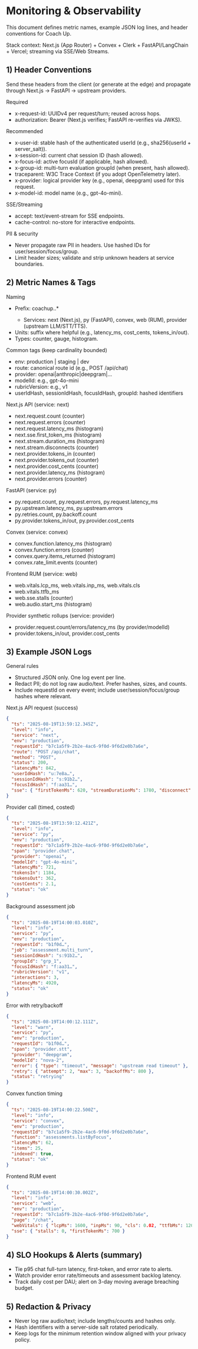 # Monitoring & Observability

This document defines metric names, example JSON log lines, and header conventions for Coach Up.

Stack context: Next.js (App Router) + Convex + Clerk + FastAPI/LangChain + Vercel; streaming via SSE/Web Streams.

## 1) Header Conventions

Send these headers from the client (or generate at the edge) and propagate through Next.js → FastAPI → upstream providers.

Required
- x-request-id: UUIDv4 per request/turn; reused across hops.
- authorization: Bearer <Clerk JWT> (Next.js verifies; FastAPI re-verifies via JWKS).

Recommended
- x-user-id: stable hash of the authenticated userId (e.g., sha256(userId + server_salt)).
- x-session-id: current chat session ID (hash allowed).
- x-focus-id: active focusId (if applicable, hash allowed).
- x-group-id: multi-turn evaluation groupId (when present, hash allowed).
- traceparent: W3C Trace Context (if you adopt OpenTelemetry later).
- x-provider: logical provider key (e.g., openai, deepgram) used for this request.
- x-model-id: model name (e.g., gpt-4o-mini).

SSE/Streaming
- accept: text/event-stream for SSE endpoints.
- cache-control: no-store for interactive endpoints.

PII & security
- Never propagate raw PII in headers. Use hashed IDs for user/session/focus/group.
- Limit header sizes; validate and strip unknown headers at service boundaries.

## 2) Metric Names & Tags

Naming
- Prefix: coachup.<service>.*
  - Services: next (Next.js), py (FastAPI), convex, web (RUM), provider (upstream LLM/STT/TTS).
- Units: suffix where helpful (e.g., latency_ms, cost_cents, tokens_in/out).
- Types: counter, gauge, histogram.

Common tags (keep cardinality bounded)
- env: production | staging | dev
- route: canonical route id (e.g., POST /api/chat)
- provider: openai|anthropic|deepgram|…
- modelId: e.g., gpt-4o-mini
- rubricVersion: e.g., v1
- userIdHash, sessionIdHash, focusIdHash, groupId: hashed identifiers

Next.js API (service: next)
- next.request.count (counter)
- next.request.errors (counter)
- next.request.latency_ms (histogram)
- next.sse.first_token_ms (histogram)
- next.stream.duration_ms (histogram)
- next.stream.disconnects (counter)
- next.provider.tokens_in (counter)
- next.provider.tokens_out (counter)
- next.provider.cost_cents (counter)
- next.provider.latency_ms (histogram)
- next.provider.errors (counter)

FastAPI (service: py)
- py.request.count, py.request.errors, py.request.latency_ms
- py.upstream.latency_ms, py.upstream.errors
- py.retries.count, py.backoff.count
- py.provider.tokens_in/out, py.provider.cost_cents

Convex (service: convex)
- convex.function.latency_ms (histogram)
- convex.function.errors (counter)
- convex.query.items_returned (histogram)
- convex.rate_limit.events (counter)

Frontend RUM (service: web)
- web.vitals.lcp_ms, web.vitals.inp_ms, web.vitals.cls
- web.vitals.ttfb_ms
- web.sse.stalls (counter)
- web.audio.start_ms (histogram)

Provider synthetic rollups (service: provider)
- provider.request.count/errors/latency_ms (by provider/modelId)
- provider.tokens_in/out, provider.cost_cents

## 3) Example JSON Logs

General rules
- Structured JSON only. One log event per line.
- Redact PII; do not log raw audio/text. Prefer hashes, sizes, and counts.
- Include requestId on every event; include user/session/focus/group hashes where relevant.

Next.js API request (success)
```json
{
  "ts": "2025-08-19T13:59:12.345Z",
  "level": "info",
  "service": "next",
  "env": "production",
  "requestId": "b7c1a5f9-2b2e-4ac6-9f0d-9f6d2e0b7a6e",
  "route": "POST /api/chat",
  "method": "POST",
  "status": 200,
  "latencyMs": 842,
  "userIdHash": "u:7e8a…",
  "sessionIdHash": "s:91b2…",
  "focusIdHash": "f:aa31…",
  "sse": { "firstTokenMs": 620, "streamDurationMs": 1780, "disconnect": false }
}
```

Provider call (timed, costed)
```json
{
  "ts": "2025-08-19T13:59:12.421Z",
  "level": "info",
  "service": "py",
  "env": "production",
  "requestId": "b7c1a5f9-2b2e-4ac6-9f0d-9f6d2e0b7a6e",
  "span": "provider.chat",
  "provider": "openai",
  "modelId": "gpt-4o-mini",
  "latencyMs": 721,
  "tokensIn": 1184,
  "tokensOut": 362,
  "costCents": 2.1,
  "status": "ok"
}
```

Background assessment job
```json
{
  "ts": "2025-08-19T14:00:03.010Z",
  "level": "info",
  "service": "py",
  "env": "production",
  "requestId": "b1f0d…",
  "job": "assessment.multi_turn",
  "sessionIdHash": "s:91b2…",
  "groupId": "grp_1",
  "focusIdHash": "f:aa31…",
  "rubricVersion": "v1",
  "interactions": 3,
  "latencyMs": 4920,
  "status": "ok"
}
```

Error with retry/backoff
```json
{
  "ts": "2025-08-19T14:00:12.111Z",
  "level": "warn",
  "service": "py",
  "env": "production",
  "requestId": "b1f0d…",
  "span": "provider.stt",
  "provider": "deepgram",
  "modelId": "nova-2",
  "error": { "type": "timeout", "message": "upstream read timeout" },
  "retry": { "attempt": 2, "max": 3, "backoffMs": 800 },
  "status": "retrying"
}
```

Convex function timing
```json
{
  "ts": "2025-08-19T14:00:22.500Z",
  "level": "info",
  "service": "convex",
  "env": "production",
  "requestId": "b7c1a5f9-2b2e-4ac6-9f0d-9f6d2e0b7a6e",
  "function": "assessments.listByFocus",
  "latencyMs": 62,
  "items": 25,
  "indexed": true,
  "status": "ok"
}
```

Frontend RUM event
```json
{
  "ts": "2025-08-19T14:00:30.002Z",
  "level": "info",
  "service": "web",
  "env": "production",
  "requestId": "b7c1a5f9-2b2e-4ac6-9f0d-9f6d2e0b7a6e",
  "page": "/chat",
  "webVitals": { "lcpMs": 1600, "inpMs": 90, "cls": 0.02, "ttfbMs": 120 },
  "sse": { "stalls": 0, "firstTokenMs": 700 }
}
```

## 4) SLO Hookups & Alerts (summary)

- Tie p95 chat full-turn latency, first-token, and error rate to alerts.
- Watch provider error rate/timeouts and assessment backlog latency.
- Track daily cost per DAU; alert on 3-day moving average breaching budget.

## 5) Redaction & Privacy

- Never log raw audio/text; include lengths/counts and hashes only.
- Hash identifiers with a server-side salt rotated periodically.
- Keep logs for the minimum retention window aligned with your privacy policy.
